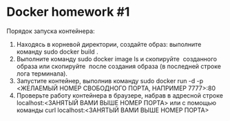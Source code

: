 # Docker homework #1
Порядок запуска контейнера:
1. Находясь в корневой директории, создайте образ: выполните команду sudo docker build .
2. Выполните команду sudo docker image ls и скопируйте <IMAGE ID> созданного образа или скопируйте <IMAGE ID> 
после создания образа (в последней строке лога терминала).
3. Запустите контейнер, выполнив команду sudo docker run -d -p <ЖЕЛАЕМЫЙ НОМЕР СВОБОДНОГО ПОРТА, НАПРИМЕР 7777>:80 <IMAGE ID>
4. Проверьте работу контейнера в браузере, набрав в адресной строке localhost:<ЗАНЯТЫЙ ВАМИ ВЫШЕ НОМЕР ПОРТА>
или с помощью команды curl localhost:<ЗАНЯТЫЙ ВАМИ ВЫШЕ НОМЕР ПОРТА>
